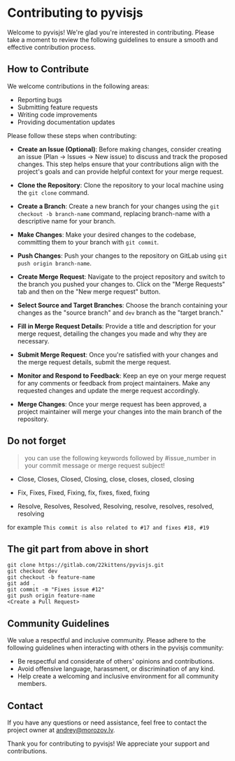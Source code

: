 # Contributing to pyvisjs

Welcome to pyvisjs! We're glad you're interested in contributing. Please take a moment to review the following guidelines to ensure a smooth and effective contribution process.

## How to Contribute

We welcome contributions in the following areas:

- Reporting bugs
- Submitting feature requests
- Writing code improvements
- Providing documentation updates

Please follow these steps when contributing:

- **Create an Issue (Optional)**: Before making changes, consider creating an issue (Plan -> Issues -> New issue) to discuss and track the proposed changes. This step helps ensure that your contributions align with the project's goals and can provide helpful context for your merge request.

- **Clone the Repository**: Clone the repository to your local machine using the ```git clone``` command.

- **Create a Branch**: Create a new branch for your changes using the ```git checkout -b branch-name``` command, replacing branch-name with a descriptive name for your branch.

- **Make Changes**: Make your desired changes to the codebase, committing them to your branch with ```git commit```.

- **Push Changes**: Push your changes to the repository on GitLab using ```git push origin branch-name```.

- **Create Merge Request**: Navigate to the project repository and switch to the branch you pushed your changes to. Click on the "Merge Requests" tab and then on the "New merge request" button.

- **Select Source and Target Branches**: Choose the branch containing your changes as the "source branch" and ```dev``` branch as the "target branch."

- **Fill in Merge Request Details**: Provide a title and description for your merge request, detailing the changes you made and why they are necessary.

- **Submit Merge Request**: Once you're satisfied with your changes and the merge request details, submit the merge request.

- **Monitor and Respond to Feedback**: Keep an eye on your merge request for any comments or feedback from project maintainers. Make any requested changes and update the merge request accordingly.

- **Merge Changes**: Once your merge request has been approved, a project maintainer will merge your changes into the main branch of the repository.


## Do not forget
> you can use the following keywords followed by #issue_number in your commit message or merge request subject! 

- Close, Closes, Closed, Closing, close, closes, closed, closing

- Fix, Fixes, Fixed, Fixing, fix, fixes, fixed, fixing
- Resolve, Resolves, Resolved, Resolving, resolve, resolves, resolved, resolving

for example ```This commit is also related to #17 and fixes #18, #19```


## The git part from above in short
```
git clone https://gitlab.com/22kittens/pyvisjs.git
git checkout dev
git checkout -b feature-name
git add .
git commit -m "Fixes issue #12"
git push origin feature-name
<Create a Pull Request>

```

## Community Guidelines

We value a respectful and inclusive community. Please adhere to the following guidelines when interacting with others in the pyvisjs community:

- Be respectful and considerate of others' opinions and contributions.
- Avoid offensive language, harassment, or discrimination of any kind.
- Help create a welcoming and inclusive environment for all community members.

## Contact

If you have any questions or need assistance, feel free to contact the project owner at andrey@morozov.lv.

Thank you for contributing to pyvisjs! We appreciate your support and contributions.